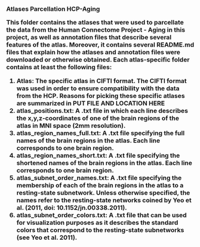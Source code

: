 <h3>Atlases Parcellation HCP-Aging</3>

This folder contains the atlases that were used to parcellate the data from the Human Connectome Project - Aging in this project, as well as annotation files that describe several features of the atlas. Moreover, it contains several README.md files that explain how the atlases and annotation files were downloaded or otherwise obtained. Each atlas-specific folder contains at least the following files:

<ol>
  <li>Atlas: The specific atlas in CIFTI format. The CIFTI format was used in order to ensure compatibility with the data from the HCP. Reasons for picking these specific atlases are summarized in PUT FILE AND LOCATION HERE</li>

  <li>atlas_positions.txt: A .txt file in which each line describes the x,y,z-coordinates of one of the brain regions of the atlas in MNI space (2mm resolution).</li>
  
  <li>atlas_region_names_full.txt: A .txt file specifying the full names of the brain regions in the atlas. Each line corresponds to one brain region.</li>
  
  <li>atlas_region_names_short.txt: A .txt file specifying the shortened names of the brain regions in the atlas. Each line corresponds to one brain region.</li>
    
  <li>atlas_subnet_order_names.txt: A .txt file specifying the membership of each of the brain regions in the atlas to a resting-state subnetwork. Unless otherwise specified, the names refer to the resting-state networks coined by Yeo et al. (2011, doi: 10.1152/jn.00338.2011).</li>

  <li>atlas_subnet_order_colors.txt: A .txt file that can be used for visualization purposes as it describes the standard colors that correspond to the resting-state subnetworks (see Yeo et al. 2011).</li>


